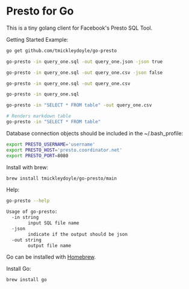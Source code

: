 Presto for Go
=============

This is a tiny golang client for Facebook's Presto SQL Tool.

Getting Started Example:

```bash
go get github.com/tmickleydoyle/go-presto

go-presto -in query_one.sql -out query_one.json -json true

go-presto -in query_one.sql -out query_one.csv -json false

go-presto -in query_one.sql -out query_one.csv

go-presto -in query_one.sql

go-presto -in "SELECT * FROM table" -out query_one.csv

# Renders markdown table
go-presto -in "SELECT * FROM table"
```

Database connection objects should be included in the ~/.bash_profile:

```bash
export PRESTO_USERNAME='username'
export PRESTO_HOST='presto.coordinator.net'
export PRESTO_PORT=8080
```

Install with brew:

```bash
brew install tmickleydoyle/go-presto/main
```

Help:

```bash
go-presto --help

Usage of go-presto:
  -in string
        input SQL file name
  -json
        indicate if the output should be json
  -out string
        output file name
```

Go can be installed with [Homebrew](https://formulae.brew.sh/formula/go).

Install Go:

```bash
brew install go
```
